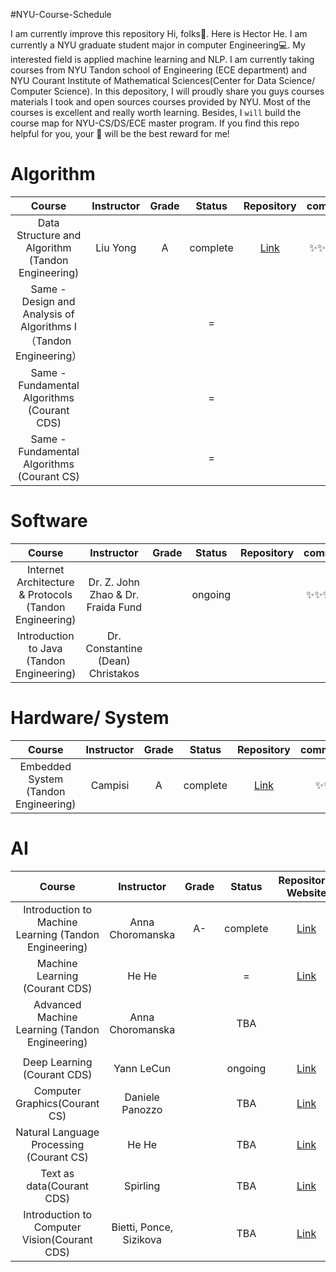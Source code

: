 #NYU-Course-Schedule

 I am currently improve this repository
 Hi, folks👋. Here is Hector He. I am currently a NYU graduate student major in computer Engineering💻. My interested field is applied machine learning and NLP.
 I am currently taking courses from NYU Tandon school of Engineering (ECE department) and NYU Courant Institute of Mathematical Sciences(Center for Data Science/ Computer Science).
 In this depository, I will proudly share you guys courses materials I took and open sources courses provided by NYU. Most of the courses is excellent and really worth learning.
 Besides, I `will` build the course map for NYU-CS/DS/ECE master program. 
 If you find this repo helpful for you, your 🌟 will be the best reward for me!

# Algorithm

|                  Course                  | Instructor | Grade |  Status  |                Repository                | comment |
| :--------------------------------------: | :--------: | :---: | :------: | :--------------------------------------: | :-----: |
| Data Structure and Algorithm (Tandon Engineering) |  Liu Yong  |   A   | complete | [Link](https://github.com/HectorHHZ/DSA) |  ✨✨✨✨✨  |
| Same - Design and Analysis of Algorithms I（Tandon Engineering） |            |       |    =     |                                          |         |
| Same - Fundamental Algorithms (Courant CDS) |            |       |    =     |                                          |         |
| Same - Fundamental Algorithms (Courant CS) |            |       |    =     |                                          |         |



# Software

|                  Course                  |             Instructor              | Grade | Status  | Repository | comment |
| :--------------------------------------: | :---------------------------------: | :---: | :-----: | :--------: | :-----: |
| Internet Architecture & Protocols (Tandon Engineering) | Dr. Z. John Zhao &  Dr. Fraida Fund |       | ongoing |            |  ✨✨✨✨✨  |
| Introduction to Java (Tandon Engineering) |  Dr. Constantine (Dean) Christakos  |       |         |            |         |



# Hardware/ System

|                Course                | Instructor | Grade |  Status  |                Repository                | comment |
| :----------------------------------: | :--------: | :---: | :------: | :--------------------------------------: | :-----: |
| Embedded System (Tandon Engineering) |  Campisi   |   A   | complete | [Link](https://github.com/HectorHHZ/RTES_embedded_Challenge) |   ✨✨    |



# AI

|                  Course                  |       Instructor        | Grade |  Status  |           Repository/ Website            | comment |
| :--------------------------------------: | :---------------------: | :---: | :------: | :--------------------------------------: | :-----: |
| Introduction to Machine Learning (Tandon Engineering) |    Anna Choromanska     |  A-   | complete | [Link](https://github.com/HectorHHZ/Intro-to-ML) |  ✨✨✨✨   |
|      Machine Learning (Courant CDS)      |          He He          |       |    =     | [Link](https://nyu-ds1003.github.io/spring2021/#home) |  ✨✨✨✨✨  |
| Advanced Machine Learning (Tandon Engineering) |    Anna Choromanska     |       |   TBA    |                                          |  ✨✨✨✨✨  |
|                                          |                         |       |          |                                          |         |
|       Deep Learning (Courant CDS)        |       Yann LeCun        |       | ongoing  | [Link](https://cds.nyu.edu/deep-learning/) |  ✨✨✨✨✨  |
|      Computer Graphics(Courant CS)       |     Daniele Panozzo     |       |   TBA    | [Link](https://github.com/danielepanozzo/cg) |         |
| Natural Language Processing (Courant CS) |          He He          |       |   TBA    | [Link](https://hhexiy.github.io/nlp/2021/schedule.html) |         |
|        Text as data(Courant CDS)         |        Spirling         |       |   TBA    | [Link](https://github.com/ArthurSpirling/text-as-data-class-spring2021) |         |
| Introduction to Computer Vision(Courant CDS) | Bietti, Ponce, Sizikova |       |   TBA    | [Link](https://mtrager.github.io/introCV-fall2019/) |         |





